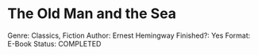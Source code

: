 # The Old Man and the Sea

Genre: Classics, Fiction
Author: Ernest Hemingway
Finished?: Yes
Format: E-Book
Status: COMPLETED
